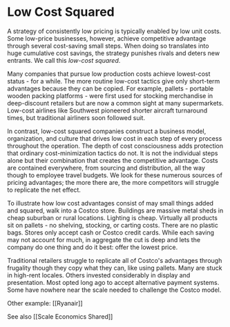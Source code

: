 # Low Cost Squared
A strategy of consistently low pricing is typically enabled by low unit costs. Some low-price businesses, however, achieve competitive advantage through several cost-saving small steps. When doing so translates into huge cumulative cost savings, the strategy punishes rivals and deters new entrants. We call this *low-cost squared*. 

Many companies that pursue low production costs achieve lowest-cost status - for a while. The more routine low-cost tactics give only short-term advantages because they can be copied. For example, pallets - portable wooden packing platforms - were first used for stocking merchandise in deep-discount retailers but are now a common sight at many supermarkets. Low-cost airlines like Southwest pioneered shorter aircraft turnaround times, but traditional airliners soon followed suit.

In contrast, low-cost squared companies construct a business model, organization, and culture that drives low cost in each step of every process throughout the operation. The depth of cost consciousness adds protection that ordinary cost-minimization tactics do not. It is not the individual steps alone but their combination that creates the competitive advantage. Costs are contained everywhere, from sourcing and distribution, all the way though to employee travel budgets. We look for these numerous sources of pricing advantages; the more there are, the more competitors will struggle to replicate the net effect.

To illustrate how low cost advantages consist of may small things added and squared, walk into a Costco store. Buildings are massive metal sheds in cheap suburban or rural locations. Lighting is cheap. Virtually all products sit on pallets - no shelving, stocking, or carting costs. There are no plastic bags. Stores only accept cash or Costco credit cards. While each saving may not account for much, in aggregate the cut is deep and  lets the company do one thing and do it best: offer the lowest price.

Traditional retailers struggle to replicate all of Costco's advantages through frugality though they copy what they can, like using pallets. Many are stuck in high-rent locales. Others invested considerably in display and presentation. Most opted long ago to accept alternative payment systems. Some have nowhere near the scale needed to challenge the Costco model.

Other example: [[Ryanair]]

See also [[Scale Economics Shared]]